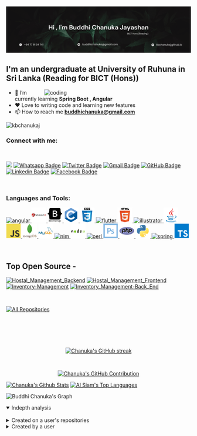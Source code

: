 ![Banner!](Banner.png)

<h2 align="left">I'm an undergraduate at University of Ruhuna in Sri Lanka (Reading for BICT (Hons))</h2>
<img align="right" alt="coding" width="400" src="https://cdn.dribbble.com/users/1162077/screenshots/3848914/media/320984a9ca58b3c73274c9259ecf6de8.gif">

- 🌱 I’m currently learning **Spring Boot , Angular**
- ❤️ Love to writing code and learning new features
- 📫 How to reach me **buddhichanuka@gmail.com**


<p align="left"> <img src="https://komarev.com/ghpvc/?username=kbchanukaj&label=Profile%20views&color=0e75b6&style=flat" alt="kbchanukaj" /> </p>

<h3 align="left">Connect with me:</h3>
<p align="left">
<br>

[![](https://img.shields.io/website?color=040404&style=flat-square&labelColor=18d26e&up_message=MS&url=https://kbchanukaj.github.io)](https://kbchanukaj.github.io)
[![Whatsapp Badge](https://img.shields.io/badge/WhatsApp-075e54?style=flat-square&logo=whatsapp&logoColor=white&link=https://wa.me/)](https://wa.me/+94711866883)
[![Twitter Badge](https://img.shields.io/badge/Twitter-1DA1F2?style=flat-square&logo=twitter&logoColor=white)](https://twitter.com/buddhi_chanuka)
[![Gmail Badge](https://img.shields.io/badge/Gmail-db4437?style=flat-square&logo=Gmail&logoColor=white&link=mailto:buddhichanuka@gmail.com)](mailto:buddhichanuka@gmail.com)
[![GitHub Badge](https://img.shields.io/badge/GitHub-100000?style=flat-square&logo=github&logoColor=white&link=https://github.com/KBChanukaJ)](https://github.com/KBChanukaJ)
[![Linkedin Badge](https://img.shields.io/badge/LinkedIn-0a66c2?style=flat-square&labelColor=0a66c2&logo=Linkedin&logoColor=white&link=https://www.linkedin.com/in/buddhi-chanuka-jayashan-b0aa57194/)](https://www.linkedin.com/in/buddhi-chanuka-jayashan-b0aa57194/)
[![Facebook Badge](https://img.shields.io/badge/Facebook-1877f2?style=flat-square&logoColor=white&logo=facebook&link=https://web.facebook.com/profile.php?id=100067817801437)](https://web.facebook.com/profile.php?id=100067817801437)

<br>

<h3 align="left">Languages and Tools:</h3>
<p align="left"> <a href="https://angular.io" target="_blank" rel="noreferrer"> <img src="https://angular.io/assets/images/logos/angular/angular.svg" alt="angular" width="40" height="40"/> </a> <a href="https://angular.io" target="_blank" rel="noreferrer"> <img src="https://raw.githubusercontent.com/devicons/devicon/master/icons/angularjs/angularjs-original-wordmark.svg" alt="angularjs" width="40" height="40"/> </a> <a href="https://getbootstrap.com" target="_blank" rel="noreferrer"> <img src="https://raw.githubusercontent.com/devicons/devicon/master/icons/bootstrap/bootstrap-plain-wordmark.svg" alt="bootstrap" width="40" height="40"/> </a> <a href="https://www.cprogramming.com/" target="_blank" rel="noreferrer"> <img src="https://raw.githubusercontent.com/devicons/devicon/master/icons/c/c-original.svg" alt="c" width="40" height="40"/> </a> <a href="https://www.w3schools.com/css/" target="_blank" rel="noreferrer"> <img src="https://raw.githubusercontent.com/devicons/devicon/master/icons/css3/css3-original-wordmark.svg" alt="css3" width="40" height="40"/> </a> <a href="https://flutter.dev" target="_blank" rel="noreferrer"> <img src="https://www.vectorlogo.zone/logos/flutterio/flutterio-icon.svg" alt="flutter" width="40" height="40"/> </a> <a href="https://www.w3.org/html/" target="_blank" rel="noreferrer"> <img src="https://raw.githubusercontent.com/devicons/devicon/master/icons/html5/html5-original-wordmark.svg" alt="html5" width="40" height="40"/> </a> <a href="https://www.adobe.com/in/products/illustrator.html" target="_blank" rel="noreferrer"> <img src="https://www.vectorlogo.zone/logos/adobe_illustrator/adobe_illustrator-icon.svg" alt="illustrator" width="40" height="40"/> </a> <a href="https://www.java.com" target="_blank" rel="noreferrer"> <img src="https://raw.githubusercontent.com/devicons/devicon/master/icons/java/java-original.svg" alt="java" width="40" height="40"/> </a> <a href="https://developer.mozilla.org/en-US/docs/Web/JavaScript" target="_blank" rel="noreferrer"> <img src="https://raw.githubusercontent.com/devicons/devicon/master/icons/javascript/javascript-original.svg" alt="javascript" width="40" height="40"/> </a> <a href="https://www.mongodb.com/" target="_blank" rel="noreferrer"> <img src="https://raw.githubusercontent.com/devicons/devicon/master/icons/mongodb/mongodb-original-wordmark.svg" alt="mongodb" width="40" height="40"/> </a> <a href="https://www.mysql.com/" target="_blank" rel="noreferrer"> <img src="https://raw.githubusercontent.com/devicons/devicon/master/icons/mysql/mysql-original-wordmark.svg" alt="mysql" width="40" height="40"/> </a> <a href="https://nim-lang.org/" target="_blank" rel="noreferrer"> <img src="https://www.vectorlogo.zone/logos/nim-lang/nim-lang-icon.svg" alt="nim" width="40" height="40"/> </a> <a href="https://nodejs.org" target="_blank" rel="noreferrer"> <img src="https://raw.githubusercontent.com/devicons/devicon/master/icons/nodejs/nodejs-original-wordmark.svg" alt="nodejs" width="40" height="40"/> </a> <a href="https://www.perl.org/" target="_blank" rel="noreferrer"> <img src="https://api.iconify.design/logos-perl.svg" alt="perl" width="40" height="40"/> </a> <a href="https://www.photoshop.com/en" target="_blank" rel="noreferrer"> <img src="https://raw.githubusercontent.com/devicons/devicon/master/icons/photoshop/photoshop-line.svg" alt="photoshop" width="40" height="40"/> </a> <a href="https://www.php.net" target="_blank" rel="noreferrer"> <img src="https://raw.githubusercontent.com/devicons/devicon/master/icons/php/php-original.svg" alt="php" width="40" height="40"/> </a> <a href="https://www.python.org" target="_blank" rel="noreferrer"> <img src="https://raw.githubusercontent.com/devicons/devicon/master/icons/python/python-original.svg" alt="python" width="40" height="40"/> </a> <a href="https://spring.io/" target="_blank" rel="noreferrer"> <img src="https://www.vectorlogo.zone/logos/springio/springio-icon.svg" alt="spring" width="40" height="40"/> </a> <a href="https://www.typescriptlang.org/" target="_blank" rel="noreferrer"> <img src="https://raw.githubusercontent.com/devicons/devicon/master/icons/typescript/typescript-original.svg" alt="typescript" width="40" height="40"/> </a> </p>

<br>


## Top Open Source -

[![Hostal_Management_Backend](https://github-readme-stats.vercel.app/api/pin/?username=KBChanukaJ&repo=Hostal_Management_Backend&border_color=7F3FBF&bg_color=0D1117&title_color=C9D1D9&text_color=8B949E&icon_color=7F3FBF)](https://github.com/KBChanukaJ/Hostal_Management_Backend)
[![Hostal_Management_Frontend](https://github-readme-stats.vercel.app/api/pin/?username=KBChanukaJ&repo=Hostal_Management_Frontend&border_color=7F3FBF&bg_color=0D1117&title_color=C9D1D9&text_color=8B949E&icon_color=7F3FBF)](https://github.com/KBChanukaJ/Hostal_Management_Frontend)
[![Inventory-Management](https://github-readme-stats.vercel.app/api/pin/?username=KBChanukaJ&repo=Inventory-Management&border_color=7F3FBF&bg_color=0D1117&title_color=C9D1D9&text_color=8B949E&icon_color=7F3FBF)](https://github.com/KBChanukaJ/Inventory-Management)
[![Inventory_Management-Back_End](https://github-readme-stats.vercel.app/api/pin/?username=KBChanukaJ&repo=Inventory_Management-Back_End-&border_color=7F3FBF&bg_color=0D1117&title_color=C9D1D9&text_color=8B949E&icon_color=7F3FBF)](https://github.com/KBChanukaJ/Inventory_Management-Back_End-)

<br>
<p align="left">
  <a href="https://github.com/KBChanukaJ?tab=repositories" target="_blank"><img alt="All Repositories" title="All Repositories" src="https://img.shields.io/badge/-All%20Repos-2962FF?style=for-the-badge&logo=koding&logoColor=white"/></a>
</p>


<br>
<br>
<br>
<br>


<p align="center">
  <a href="https://github.com/KBChanukaJ">
    <img src="https://github-readme-streak-stats.herokuapp.com/?user=KBChanukaJ&theme=radical&border=7F3FBF&background=0D1117" alt="Chanuka's GitHub streak"/>
  </a>
</p>

<br>

<p align="center">
  <a href="https://github.com/KBChanukaJ">
    <img src="https://github-profile-summary-cards.vercel.app/api/cards/profile-details?username=KBChanukaJ&theme=radical" alt="Chanuka's GitHub Contribution"/>
  </a>
</p>

<a> 
    <a href="https://github.com/KBChanukaJ"><img alt="Chanuka's Github Stats" src="https://denvercoder1-github-readme-stats.vercel.app/api?username=KBChanukaJ&show_icons=true&count_private=true&theme=react&border_color=7F3FBF&bg_color=0D1117&title_color=F85D7F&icon_color=F8D866" height="192px" width="49.5%"/></a>
  <a href="https://github.com/KBChanukaJ"><img alt="Al Siam's Top Languages" src="https://denvercoder1-github-readme-stats.vercel.app/api/top-langs/?username=KBChanukaJ&langs_count=8&layout=compact&theme=react&border_color=7F3FBF&bg_color=0D1117&title_color=F85D7F&icon_color=F8D866" height="192px" width="49.5%"/></a>
  <br/>
</a>


![Buddhi Chanuka's Graph](https://github-readme-activity-graph.vercel.app/graph?username=KBChanukaJ&custom_title=Al%20Siam's%20GitHub%20Activity%20Graph&bg_color=0D1117&color=7F3FBF&line=7F3FBF&point=7F3FBF&area_color=FFFFFF&title_color=FFFFFF&area=true)


<p align="center">
  <tr>
    <td colspan="2" align="center">
      <details open><summary>Indepth analysis</summary><img src="https://github.com/KBChanukaJ/metrics/blob/examples/metrics.plugin.followup.indepth.svg" alt=""></img></details>
      <details><summary>Created on a user's repositories</summary><img src="https://github.com/KBChanukaJ/metrics/blob/examples/metrics.plugin.followup.svg" alt=""></img></details>
      <details><summary>Created by a user</summary><img src="https://github.com/KBChanukaJ/metrics/blob/examples/metrics.plugin.followup.user.svg" alt=""></img></details>
      <img width="900" height="1" alt="">
    </td>
  </tr>
</p>
